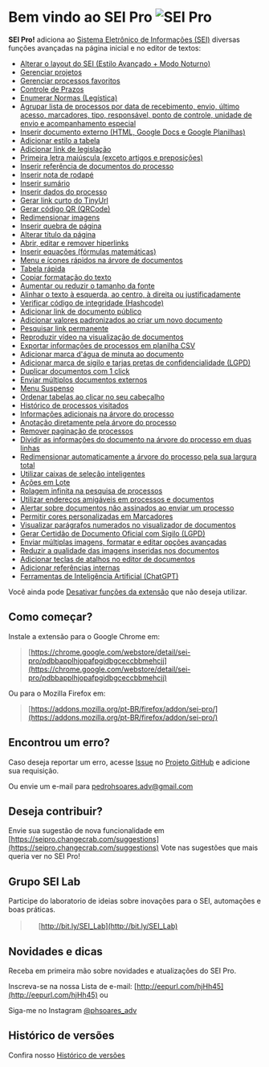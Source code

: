 # Bem vindo ao SEI Pro ![SEI Pro](/img/icon-32.png)

**SEI Pro!** adiciona ao [Sistema Eletrônico de Informações (SEI)](https://softwarepublico.gov.br/social/sei) diversas funções avançadas na página inicial e no editor de textos:

- [Alterar o layout do SEI (Estilo Avançado + Modo Noturno)](.pages/ESTILOAVANCADO.md)
- [Gerenciar projetos](./pages/PROJETOS.md)
- [Gerenciar processos favoritos](./pages/FAVORITOS.md)
- [Controle de Prazos](./pages/PRAZOS.md)
- [Enumerar Normas (Legística)](./pages/LEGISTICA.md)
- [Agrupar  lista de processos por data de recebimento, envio, último acesso, marcadores, tipo, responsável, ponto de controle, unidade de envio e acompanhamento especial](./pages/AGRUPAR.md)
- [Inserir documento externo (HTML, Google Docs e Google Planilhas)](./pages/INSERIRDOC.md)
- [Adicionar estilo a tabela](./pages/ESTILOTABELA.md)
- [Adicionar link de legislação](./pages/LINKLEGIS.md)
- [Primeira letra maiúscula (exceto artigos e preposições)](./pages/LETRAMAIUSC.md)
- [Inserir referência de documentos do processo](./pages/REFDOCUMENTOS.md)
- [Inserir nota de rodapé](./pages/NOTARODAPE.md)
- [Inserir sumário](./pages/SUMARIO.md)
- [Inserir dados do processo](./pages/DADOSPROCESSO.md)
- [Gerar link curto do TinyUrl](./pages/LINKCURTO.md)
- [Gerar código QR (QRCode)](./pages/QRCODE.md)
- [Redimensionar imagens](./pages/REDIMENSIONAIMG.md)
- [Inserir quebra de página](./pages/QUEBRAPAGINA.md)
- [Alterar título da página](./pages/TITULOPAGINA.md)
- [Abrir, editar e remover hiperlinks](./pages/ABRIRLINKS.md)
- [Inserir equações (fórmulas matemáticas)](./pages/EQUACOES.md)
- [Menu e ícones rápidos na árvore de documentos](./pages/MENURAPIDO.md)
- [Tabela rápida](./pages/TABELARAPIDA.md)
- [Copiar formatação do texto](./pages/COPIARFORMATACAO.md)
- [Aumentar ou reduzir o tamanho da fonte](./pages/AUMENTARFONTE.md)
- [Alinhar o texto à esquerda, ao centro, à direita ou justificadamente](./pages/ALINHARTEXTO.md)
- [Verificar código de integridade (Hashcode)](./pages/HASHCODE.md)
- [Adicionar link de documento público](./pages/DOCPUBLICO.md)
- [Adicionar valores padronizados ao criar um novo documento](./pages/VALDEFAULT.md)
- [Pesquisar link permanente](./pages/LINKPERMANENTE.md)
- [Reproduzir vídeo na visualização de documentos](./pages/PLAYVIDEO.md)
- [Exportar informações de processos em planilha CSV](./pages/LISTAPROCESSOS.md)
- [Adicionar marca d'água de minuta ao documento](./pages/MARCAMINUTA.md)
- [Adicionar marca de sigilo e tarjas pretas de confidencialidade (LGPD)](./pages/SIGILODOC.md)
- [Duplicar documentos com 1 click](./pages/DUPLICARDOC.md)
- [Enviar múltiplos documentos externos](./pages/UPLOADDOCS.md)
- [Menu Suspenso](./pages/MENUSUSPENSO.md)
- [Ordenar tabelas ao clicar no seu cabeçalho](./pages/ORDERNARTABELA.md)
- [Histórico de processos visitados](./pages/HISTORICOPROC.md)
- [Informações adicionais na árvore do processo](./pages/INFOARVORE.md)
- [Anotação diretamente pela árvore do processo](./pages/NOTAARVORE.md)
- [Remover paginação de processos](./pages/REMOVEPAGINACAO.md)
- [Dividir as informações do documento na árvore do processo em duas linhas](./pages/DIVIDIRLINHASARVORE.md)
- [Redimensionar automaticamente a árvore do processo pela sua largura total](./pages/RESIZEARVORE.md)
- [Utilizar caixas de seleção inteligentes](./pages/SUBSTITUIRSELECAO.md)
- [Ações em Lote](./pages/ACOESEMLOTE.md)
- [Rolagem infinita na pesquisa de processos](./pages/ROLAGEMINFINITA.md)
- [Utilizar endereços amigáveis em processos e documentos](./pages/URLAMIGAVEL.md)
- [Alertar sobre documentos não assinados ao enviar um processo](./pages/DOCSNAOASSINADOS.md)
- [Permitir cores personalizadas em Marcadores](./pages/CORESMARCADORES.md)
- [Visualizar parágrafos numerados no visualizador de documentos](./pages/PARAGRAFOSNUMERADOS.md)
- [Gerar Certidão de Documento Oficial com Sigilo (LGPD)](./pages/CERTIDAOSIGILO.md)
- [Enviar múltiplas imagens, formatar e editar opções avançadas](./pages/EDITARIMAGENS.md)
- [Reduzir a qualidade das imagens inseridas nos documentos](./pages/QUALIDADEIMAGENS.md)
- [Adicionar teclas de atalhos no editor de documentos](./pages/TECLASATALHO.md)
- [Adicionar referências internas](./pages/REFERENCIAINTERNA.md)
- [Ferramentas de Inteligência Artificial (ChatGPT)](./pages/FERRAMENTASIA.md)


Você ainda pode [Desativar funções da extensão](./pages/DESATIVARFUNCOES.md) que não deseja utilizar.


## Como começar?

Instale a extensão para o Google Chrome em:

> [https://chrome.google.com/webstore/detail/sei-pro/pdbbapplhjopafpgidbgceccbbmehcjj](https://chrome.google.com/webstore/detail/sei-pro/pdbbapplhjopafpgidbgceccbbmehcjj)

Ou para o Mozilla Firefox em:

> [https://addons.mozilla.org/pt-BR/firefox/addon/sei-pro/](https://addons.mozilla.org/pt-BR/firefox/addon/sei-pro/)


## Encontrou um erro?

Caso deseja reportar um erro, acesse [Issue](https://github.com/pedrohsoaresadv/sei-pro/issues) no [Projeto GitHub](https://github.com/pedrohsoaresadv/sei-pro/) e adicione sua requisição.

Ou envie um e-mail para [pedrohsoares.adv@gmail.com](mailto:pedrohsoares.adv@gmail.com)

## Deseja contribuir?

Envie sua sugestão de nova funcionalidade em [https://seipro.changecrab.com/suggestions](https://seipro.changecrab.com/suggestions)
Vote nas sugestões que mais queria ver no SEI Pro!

## Grupo SEI Lab

Participe do laboratorio de ideias sobre inovações para o SEI, automações e boas práticas.

> <img src="https://github.com/pedrohsoaresadv/sei-pro/raw/master/img/whatsapp.png" data-canonical-src="https://github.com/pedrohsoaresadv/sei-pro/raw/master/img/whatsapp.png" width="16"/> [http://bit.ly/SEI_Lab](http://bit.ly/SEI_Lab)


## Novidades e dicas

Receba em primeira mão sobre novidades e atualizações do SEI Pro. 

Inscreva-se na nossa Lista de e-mail: [http://eepurl.com/hjHh45](http://eepurl.com/hjHh45) ou

Siga-me no Instagram [@phsoares_adv](https://www.instagram.com/phsoares_adv/)

## Histórico de versões

Confira nosso [Histórico de versões](./pages/HISTORICO.md)



